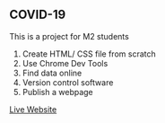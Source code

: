 ## COVID-19

This is a project for M2 students

<ol>
  <li>Create HTML/ CSS file from scratch</li>
  <li>Use Chrome Dev Tools</li>
  <li>Find data online</li>
  <li>Version control software</li>
  <li>Publish a webpage</li>
</ol>
<a href="https://nps01.github.io/covid-19/">Live Website</a>
